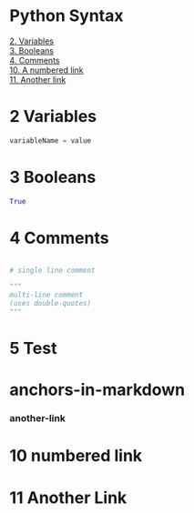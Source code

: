 # Python Syntax
  
[2. Variables](#2-variables)  
[3. Booleans](#3-booleans)  
[4. Comments](#4-comments)  
[10. A numbered link](#10-numbered-link)    
[11. Another link](#11-another-link)  

# 2 Variables

```python
variableName = value
```

# 3 Booleans

```python
True
```

# 4 Comments

```python

# single line comment

"""
multi-line comment
(uses double-quotes)
"""

```

# 5 Test

# anchors-in-markdown

### another-link

# 10 numbered link

# 11 Another Link
